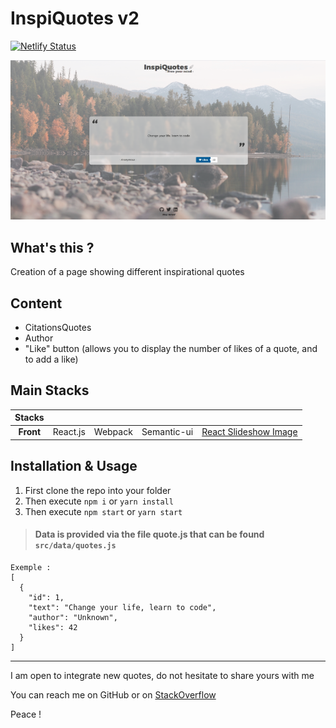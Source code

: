 # InspiQuotes v2

[![Netlify Status](https://api.netlify.com/api/v1/badges/f2eac35e-7290-454d-b309-ac3c20b0c23b/deploy-status)](https://app.netlify.com/sites/inspiquotesv2/deploys)

![alt Gif du projet InspiQuotesv2](src/public/assets/img/inspiquotes.png)

## What's this ?
Creation of a page showing different inspirational quotes

## Content
* CitationsQuotes
* Author
* "Like" button (allows you to display the number of likes of a quote, and to add a like)

## Main Stacks
| Stacks    |            |                       |                       |                                                                       |
|:---------:|:----------:|:---------------------:|:---------------------:|:---------------------------------------------------------------------:|
| **Front** | React.js   | Webpack               | Semantic-ui           |[React Slideshow Image](https://github.com/femioladeji/react-slideshow)|



## Installation & Usage
1. First clone the repo into your folder
2. Then execute `npm i` or `yarn install`
3. Then execute `npm start` or `yarn start`


> #### Data is provided via the file quote.js that can be found `src/data/quotes.js`

```
Exemple :
[
  {
    "id": 1,
    "text": "Change your life, learn to code",
    "author": "Unknown",
    "likes": 42
  }
]
```


---------------- 


I am open to integrate new quotes, do not hesitate to share yours with me

You can reach me on GitHub or on [StackOverflow](https://stackoverflow.com/users/13077371/mkds17)

Peace ! 
